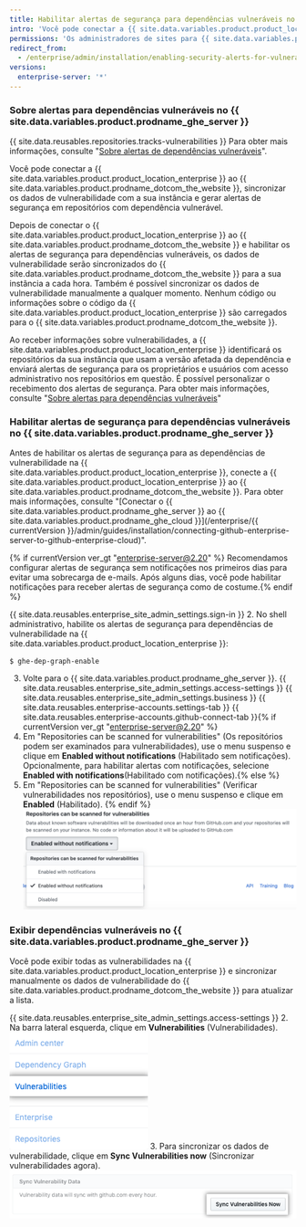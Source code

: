 ```yaml
---
title: Habilitar alertas de segurança para dependências vulneráveis no GitHub Enterprise Server
intro: 'Você pode conectar a {{ site.data.variables.product.product_location_enterprise }} ao {{ site.data.variables.product.prodname_ghe_cloud }} e habilitar os alertas de segurança para dependências vulneráveis nos repositórios na sua instância.'
permissions: 'Os administradores de sites para {{ site.data.variables.product.prodname_ghe_server }} que também são proprietários de uma conta corporativa ou organização conectada do {{ site.data.variables.product.prodname_ghe_cloud }} podem ativar alertas de segurança para dependências vulneráveis em {{ site.data.variables.product.prodname_ghe_server }}.'
redirect_from:
  - /enterprise/admin/installation/enabling-security-alerts-for-vulnerable-dependencies-on-github-enterprise-server
versions:
  enterprise-server: '*'
---
```


### Sobre alertas para dependências vulneráveis no {{ site.data.variables.product.prodname_ghe_server }}

{{ site.data.reusables.repositories.tracks-vulnerabilities }} Para obter mais informações, consulte "[Sobre alertas de dependências vulneráveis](/github/managing-security-vulnerabilities/about-alerts-for-vulnerable-dependencies)".

Você pode conectar a {{ site.data.variables.product.product_location_enterprise }} ao {{ site.data.variables.product.prodname_dotcom_the_website }}, sincronizar os dados de vulnerabilidade com a sua instância e gerar alertas de segurança em repositórios com dependência vulnerável.

Depois de conectar o {{ site.data.variables.product.product_location_enterprise }} ao {{ site.data.variables.product.prodname_dotcom_the_website }} e habilitar os alertas de segurança para dependências vulneráveis, os dados de vulnerabilidade serão sincronizados do {{ site.data.variables.product.prodname_dotcom_the_website }} para a sua instância a cada hora. Também é possível sincronizar os dados de vulnerabilidade manualmente a qualquer momento. Nenhum código ou informações sobre o código da {{ site.data.variables.product.product_location_enterprise }} são carregados para o {{ site.data.variables.product.prodname_dotcom_the_website }}.

Ao receber informações sobre vulnerabilidades, a {{ site.data.variables.product.product_location_enterprise }} identificará os repositórios da sua instância que usam a versão afetada da dependência e enviará alertas de segurança para os proprietários e usuários com acesso administrativo nos repositórios em questão. É possível personalizar o recebimento dos alertas de segurança. Para obter mais informações, consulte "[Sobre alertas para dependências vulneráveis](/github/managing-security-vulnerabilities/about-alerts-for-vulnerable-dependencies/#configuring-notifications-for-security-alerts)"

### Habilitar alertas de segurança para dependências vulneráveis no {{ site.data.variables.product.prodname_ghe_server }}

Antes de habilitar os alertas de segurança para as dependências de vulnerabilidade na {{ site.data.variables.product.product_location_enterprise }}, conecte a {{ site.data.variables.product.product_location_enterprise }} ao {{ site.data.variables.product.prodname_dotcom_the_website }}. Para obter mais informações, consulte "[Conectar o {{ site.data.variables.product.prodname_ghe_server }} ao {{ site.data.variables.product.prodname_ghe_cloud }}](/enterprise/{{ currentVersion }}/admin/guides/installation/connecting-github-enterprise-server-to-github-enterprise-cloud)".

{% if currentVersion ver_gt "enterprise-server@2.20" %} Recomendamos configurar alertas de segurança sem notificações nos primeiros dias para evitar uma sobrecarga de e-mails. Após alguns dias, você pode habilitar notificações para receber alertas de segurança como de costume.{% endif %}

{{ site.data.reusables.enterprise_site_admin_settings.sign-in }}
2. No shell administrativo, habilite os alertas de segurança para dependências de vulnerabilidade na {{ site.data.variables.product.product_location_enterprise }}:
 ``` shell
$ ghe-dep-graph-enable
```
3. Volte para o {{ site.data.variables.product.prodname_ghe_server }}.
{{ site.data.reusables.enterprise_site_admin_settings.access-settings }}
{{ site.data.reusables.enterprise_site_admin_settings.business }}
{{ site.data.reusables.enterprise-accounts.settings-tab }}
{{ site.data.reusables.enterprise-accounts.github-connect-tab }}{% if currentVersion ver_gt "enterprise-server@2.20" %}
5. Em "Repositories can be scanned for vulnerabilities" (Os repositórios podem ser examinados para vulnerabilidades), use o menu suspenso e clique em **Enabled without notifications** (Habilitado sem notificações). Opcionalmente, para habilitar alertas com notificações, selecione **Enabled with notifications**(Habilitado com notificações).{% else %}
5. Em "Repositories can be scanned for vulnerabilities" (Verificar vulnerabilidades nos repositórios), use o menu suspenso e clique em **Enabled** (Habilitado).
{% endif %}
   ![Menu suspenso para habilitar a verificação vulnerabilidades nos repositórios](/assets/images/enterprise/site-admin-settings/enable-vulnerability-scanning-in-repositories.png)

### Exibir dependências vulneráveis no {{ site.data.variables.product.prodname_ghe_server }}

Você pode exibir todas as vulnerabilidades na {{ site.data.variables.product.product_location_enterprise }} e sincronizar manualmente os dados de vulnerabilidade do {{ site.data.variables.product.prodname_dotcom_the_website }} para atualizar a lista.

{{ site.data.reusables.enterprise_site_admin_settings.access-settings }}
2. Na barra lateral esquerda, clique em **Vulnerabilities** (Vulnerabilidades). ![Guia Vulnerabilities (Vulnerabilidades) na barra lateral de administração do site](/assets/images/enterprise/business-accounts/vulnerabilities-tab.png)
3. Para sincronizar os dados de vulnerabilidade, clique em **Sync Vulnerabilities now** (Sincronizar vulnerabilidades agora). ![Botão Sync Vulnerabilities now (Sincronizar vulnerabilidades agora)](/assets/images/enterprise/site-admin-settings/sync-vulnerabilities-button.png)

